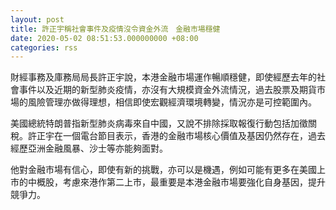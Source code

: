 ```yaml
---
layout: post
title: 許正宇稱社會事件及疫情沒令資金外流　金融市場穩健
date: 2020-05-02 08:51:53.000000000 +08:00
categories: rss
---
```


財經事務及庫務局局長許正宇說，本港金融市場運作暢順穩健，即使經歷去年的社會事件以及近期的新型肺炎疫情，亦沒有大規模資金外流情況，過去股票及期貨市場的風險管理亦做得理想，相信即使宏觀經濟環境轉變，情況亦是可控範圍內。

美國總統特朗普指新型肺炎病毒來自中國，又說不排除採取報復行動包括加徵關稅。許正宇在一個電台節目表示，香港的金融市場核心價值及基因仍然存在，過去經歷亞洲金融風暴、沙士等亦能夠面對。

他對金融市場有信心，即使有新的挑戰，亦可以是機遇，例如可能有更多在美國上市的中概股，考慮來港作第二上市，最重要是本港金融市場要強化自身基因，提升競爭力。
